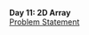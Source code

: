 <b>Day 11: 2D Array</b>
<br>
<a href="https://www.hackerrank.com/challenges/30-2d-arrays/problem">Problem Statement</a>
